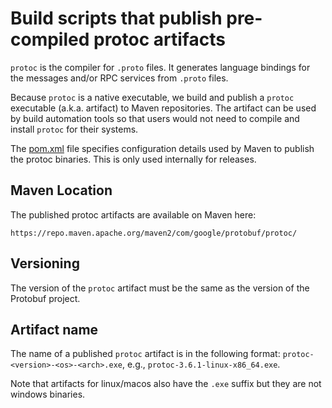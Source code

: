 # Build scripts that publish pre-compiled protoc artifacts
``protoc`` is the compiler for ``.proto`` files. It generates language bindings
for the messages and/or RPC services from ``.proto`` files.

Because ``protoc`` is a native executable, we build and publish a ``protoc``
executable (a.k.a. artifact) to Maven repositories. The artifact can be used by
build automation tools so that users would not need to compile and install
``protoc`` for their systems.

The [pom.xml](pom.xml) file specifies configuration details used by Maven to
publish the protoc binaries. This is only used internally for releases.

## Maven Location
The published protoc artifacts are available on Maven here:

    https://repo.maven.apache.org/maven2/com/google/protobuf/protoc/

## Versioning
The version of the ``protoc`` artifact must be the same as the version of the
Protobuf project.

## Artifact name
The name of a published ``protoc`` artifact is in the following format:
``protoc-<version>-<os>-<arch>.exe``, e.g., ``protoc-3.6.1-linux-x86_64.exe``.

Note that artifacts for linux/macos also have the `.exe` suffix but they are
not windows binaries.
